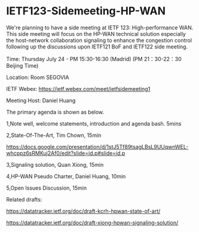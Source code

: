 # IETF123-Sidemeeting-HP-WAN

We're planning to have a side meeting at IETF 123: High-performance WAN. This side meeting will focus on the HP-WAN technical solution especially the host-network collaboration signaling to enhance the congestion control following up the discussions upon IETF121 BoF and IETF122 side meeting.

Time: Thursday July 24 - PM 15:30-16:30 (Madrid) (PM 21：30-22：30 Beijing Time)

Location: Room SEGOVIA

IETF Webex: https://ietf.webex.com/meet/ietfsidemeeting1

Meeting Host: Daniel Huang


The primary agenda is shown as below.

1,Note well, welcome statements, introduction and agenda bash. 5mins

2,State-Of-The-Art, Tim Chown, 15min

https://docs.google.com/presentation/d/1stJ5Tf89tsagLBsL9UUqwnWEL-whcppz6sRMKuj2Af0/edit?slide=id.p#slide=id.p

3,Signaling solution, Quan Xiong, 15min

4,HP-WAN Pseudo Charter, Daniel Huang, 10min

5,Open Issues Discussion, 15min

Related drafts:

https://datatracker.ietf.org/doc/draft-kcrh-hpwan-state-of-art/

https://datatracker.ietf.org/doc/draft-xiong-hpwan-signaling-solution/
